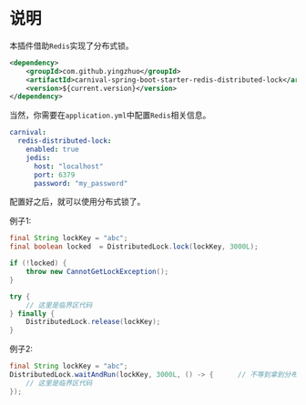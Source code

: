 # 说明

本插件借助`Redis`实现了分布式锁。

```xml
<dependency>
    <groupId>com.github.yingzhuo</groupId>
    <artifactId>carnival-spring-boot-starter-redis-distributed-lock</artifactId>
    <version>${current.version}</version>
</dependency>
```

当然，你需要在`application.yml`中配置`Redis`相关信息。

```yaml
carnival:
  redis-distributed-lock:
    enabled: true
    jedis:
      host: "localhost"
      port: 6379
      password: "my_password"
```

配置好之后，就可以使用分布式锁了。

例子1:

```java
final String lockKey = "abc";
final boolean locked  = DistributedLock.lock(lockKey, 3000L);

if (!locked) {
    throw new CannotGetLockException();
}

try {
    // 这里是临界区代码
} finally {
    DistributedLock.release(lockKey);
}
```

例子2:

```java
final String lockKey = "abc";
DistributedLock.waitAndRun(lockKey, 3000L, () -> {      // 不等到拿到分布式锁，本方法不会退出。
    // 这里是临界区代码
});
```
